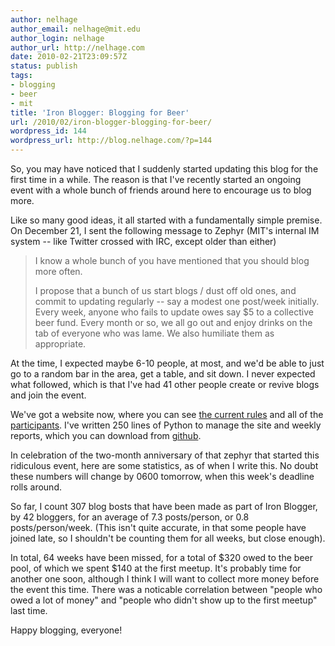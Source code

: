 ```yaml
---
author: nelhage
author_email: nelhage@mit.edu
author_login: nelhage
author_url: http://nelhage.com
date: 2010-02-21T23:09:57Z
status: publish
tags:
- blogging
- beer
- mit
title: 'Iron Blogger: Blogging for Beer'
url: /2010/02/iron-blogger-blogging-for-beer/
wordpress_id: 144
wordpress_url: http://blog.nelhage.com/?p=144
---
```


So, you may have noticed that I suddenly started updating this blog
for the first time in a while. The reason is that I've recently
started an ongoing event with a whole bunch of friends around here to
encourage us to blog more.

Like so many good ideas, it all started with a fundamentally simple
premise. On December 21, I sent the following message to Zephyr (MIT's
internal IM system -- like Twitter crossed with IRC, except older than
either)

<blockquote>
<p>I know a whole bunch of you have mentioned that you should blog more
often.</p>

<p>I propose that a bunch of us start blogs / dust off old ones, and
commit to updating regularly -- say a modest one post/week initially.
Every week, anyone who fails to update owes say $5 to a collective
beer fund. Every month or so, we all go out and enjoy drinks on the
tab of everyone who was lame. We also humiliate them as
appropriate.</p> </blockquote>

At the time, I expected maybe 6-10 people, at most, and we'd be able
to just go to a random bar in the area, get a table, and sit down. I
never expected what followed, which is that I've had 41 other people
create or revive blogs and join the event.

We've got a website now, where you can see [the current rules][rules]
and all of the [participants][participants].  I've written 250 lines
of Python to manage the site and weekly reports, which you can
download from [github][github].

[rules]: http://iron-blogger.mit.edu/the-rules
[participants]: http://iron-blogger.mit.edu/participants/
[github]: http://github.com/nelhage/iron-blogger

In celebration of the two-month anniversary of that zephyr that
started this ridiculous event, here are some statistics, as of when I
write this. No doubt these numbers will change by 0600 tomorrow, when
this week's deadline rolls around.

So far, I count 307 blog bosts that have been made as part of Iron
Blogger, by 42 bloggers, for an average of 7.3 posts/person, or 0.8
posts/person/week. (This isn't quite accurate, in that some people
have joined late, so I shouldn't be counting them for all weeks, but
close enough).

In total, 64 weeks have been missed, for a total of $320 owed to the
beer pool, of which we spent $140 at the first meetup. It's probably
time for another one soon, although I think I will want to collect
more money before the event this time. There was a noticable
correlation between "people who owed a lot of money" and "people who
didn't show up to the first meetup" last time.

Happy blogging, everyone!
